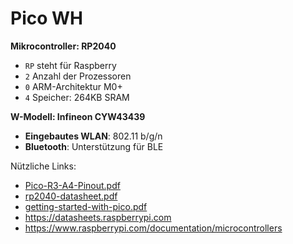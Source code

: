 # Pico WH

**Mikrocontroller: RP2040**
- `RP` steht für Raspberry
- `2` Anzahl der Prozessoren
- `0` ARM-Architektur M0+
- `4` Speicher: 264KB SRAM

**W-Modell: Infineon CYW43439**
- **Eingebautes WLAN**: 802.11 b/g/n
- **Bluetooth**: Unterstützung für BLE

Nützliche Links:
 * [Pico-R3-A4-Pinout.pdf](https://datasheets.raspberrypi.com/pico/Pico-R3-A4-Pinout.pdf)
 * [rp2040-datasheet.pdf](https://datasheets.raspberrypi.com/rp2040/rp2040-datasheet.pdf)
 * [getting-started-with-pico.pdf](https://datasheets.raspberrypi.com/pico/getting-started-with-pico.pdf)
 * <https://datasheets.raspberrypi.com>
 * <https://www.raspberrypi.com/documentation/microcontrollers>
